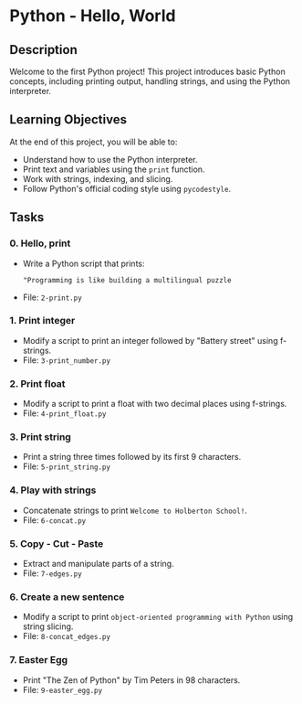 # Python - Hello, World

## Description
Welcome to the first Python project! This project introduces basic Python concepts, including printing output, handling strings, and using the Python interpreter.

## Learning Objectives
At the end of this project, you will be able to:
- Understand how to use the Python interpreter.
- Print text and variables using the `print` function.
- Work with strings, indexing, and slicing.
- Follow Python's official coding style using `pycodestyle`.

## Tasks

### 0. Hello, print
- Write a Python script that prints:
  ```
  "Programming is like building a multilingual puzzle
  ```
- File: `2-print.py`

### 1. Print integer
- Modify a script to print an integer followed by "Battery street" using f-strings.
- File: `3-print_number.py`

### 2. Print float
- Modify a script to print a float with two decimal places using f-strings.
- File: `4-print_float.py`

### 3. Print string
- Print a string three times followed by its first 9 characters.
- File: `5-print_string.py`

### 4. Play with strings
- Concatenate strings to print `Welcome to Holberton School!`.
- File: `6-concat.py`

### 5. Copy - Cut - Paste
- Extract and manipulate parts of a string.
- File: `7-edges.py`

### 6. Create a new sentence
- Modify a script to print `object-oriented programming with Python` using string slicing.
- File: `8-concat_edges.py`

### 7. Easter Egg
- Print "The Zen of Python" by Tim Peters in 98 characters.
- File: `9-easter_egg.py`